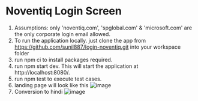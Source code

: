 # Noventiq Login Screen

1. Assumptions: only 'noventiq.com', 'spglobal.com' & 'microsoft.com' are the only corporate login email allowed.
2. To run the application locally. just clone the app from https://github.com/sunil887/login-noventiq.git into your workspace folder
3. run npm ci to install packages required.
4. run npm start dev. This will start the application at http://localhost:8080/.
5. run npm test to execute test cases.
6. landing page will look like this 
![image](https://github.com/user-attachments/assets/33b88c4c-c27f-42d7-8b8d-90cfa5ec748e)
7. Conversion to hindi 
![image](https://github.com/user-attachments/assets/7b7596d6-087b-4a08-aa2c-bf99a2b9f85d)


